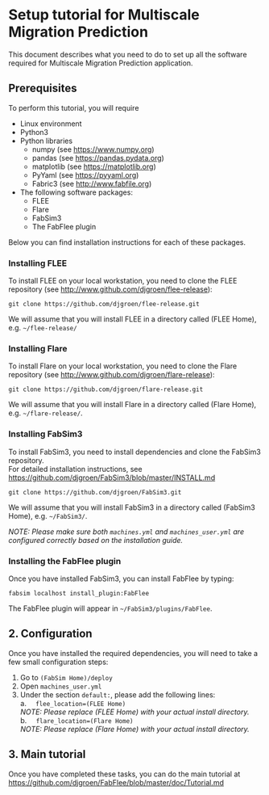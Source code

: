 Setup tutorial for Multiscale Migration Prediction
=====

This document describes what you need to do to set up all the software required for Multiscale Migration Prediction application.

## Prerequisites

To perform this tutorial, you will require 
* Linux environment
* Python3
* Python libraries
   * numpy (see https://www.numpy.org)
   * pandas (see https://pandas.pydata.org)
   * matplotlib (see https://matplotlib.org)
   * PyYaml (see https://pyyaml.org)
   * Fabric3 (see http://www.fabfile.org)
* The following software packages:
   * FLEE
   * Flare
   * FabSim3
   * The FabFlee plugin

Below you can find installation instructions for each of these packages.

### Installing FLEE

To install FLEE on your local workstation, you need to clone the FLEE repository (see http://www.github.com/djgroen/flee-release):
``` 
git clone https://github.com/djgroen/flee-release.git
```
We will assume that you will install FLEE in a directory called (FLEE Home), e.g. `~/flee-release/`

### Installing Flare

To install Flare on your local workstation, you need to clone the Flare repository (see http://www.github.com/djgroen/flare-release):
```
git clone https://github.com/djgroen/flare-release.git
```
We will assume that you will install Flare in a directory called (Flare Home), e.g. `~/flare-release/`.

### Installing FabSim3

To install FabSim3, you need to install dependencies and clone the FabSim3 repository.
<br/> For detailed installation instructions, see https://github.com/djgroen/FabSim3/blob/master/INSTALL.md
```
git clone https://github.com/djgroen/FabSim3.git
```
We will assume that you will install FabSim3 in a directory called (FabSim3 Home), e.g. `~/FabSim3/`.

_NOTE: Please make sure both `machines.yml` and `machines_user.yml` are configured correctly based on the installation guide._


### Installing the FabFlee plugin

Once you have installed FabSim3, you can install FabFlee by typing:
```
fabsim localhost install_plugin:FabFlee
```
The FabFlee plugin will appear in `~/FabSim3/plugins/FabFlee`.


## 2. Configuration

Once you have installed the required dependencies, you will need to take a few small configuration steps:
1. Go to `(FabSim Home)/deploy`
2. Open `machines_user.yml`
3. Under the section `default:`, please add the following lines:
   <br/> a. `  flee_location=(FLEE Home)`
   <br/> _NOTE: Please replace (FLEE Home) with your actual install directory._
   <br/> b. `  flare_location=(Flare Home)`
   <br/> _NOTE: Please replace (Flare Home) with your actual install directory._
   
 ## 3. Main tutorial
 
Once you have completed these tasks, you can do the main tutorial at https://github.com/djgroen/FabFlee/blob/master/doc/Tutorial.md
